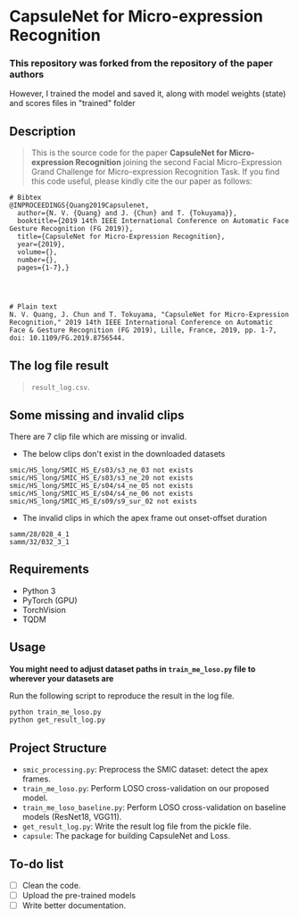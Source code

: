 # CapsuleNet for Micro-expression Recognition

### This repository was forked from the repository of the paper authors
However, I trained the model and saved it, along with model weights (state) and scores files in "trained" folder

## Description
> This is the source code for the paper **CapsuleNet for Micro-expression Recognition** joining the second Facial
Micro-Expression Grand Challenge for Micro-expression Recognition Task.
If you find this code useful, please kindly cite the our paper as follows:

```
# Bibtex
@INPROCEEDINGS{Quang2019Capsulenet,
  author={N. V. {Quang} and J. {Chun} and T. {Tokuyama}},
  booktitle={2019 14th IEEE International Conference on Automatic Face   Gesture Recognition (FG 2019)}, 
  title={CapsuleNet for Micro-Expression Recognition}, 
  year={2019},
  volume={},
  number={},
  pages={1-7},}




# Plain text
N. V. Quang, J. Chun and T. Tokuyama, "CapsuleNet for Micro-Expression Recognition," 2019 14th IEEE International Conference on Automatic Face & Gesture Recognition (FG 2019), Lille, France, 2019, pp. 1-7, doi: 10.1109/FG.2019.8756544.
```




## The log file result
> `result_log.csv`.

## Some missing and invalid clips 

There are 7 clip file which are missing or invalid. 

* The below clips don't exist in the downloaded datasets
```
smic/HS_long/SMIC_HS_E/s03/s3_ne_03 not exists
smic/HS_long/SMIC_HS_E/s03/s3_ne_20 not exists
smic/HS_long/SMIC_HS_E/s04/s4_ne_05 not exists
smic/HS_long/SMIC_HS_E/s04/s4_ne_06 not exists
smic/HS_long/SMIC_HS_E/s09/s9_sur_02 not exists
```

* The invalid clips in which the apex frame out onset-offset duration

```
samm/28/028_4_1
samm/32/032_3_1
```


## Requirements
* Python 3
* PyTorch (GPU)
* TorchVision
* TQDM

## Usage

**You might need to adjust dataset paths in ```train_me_loso.py``` file to wherever your datasets are**

Run the following script to reproduce the result in the log file.

```bash
python train_me_loso.py
python get_result_log.py
```

## Project Structure

* `smic_processing.py`: Preprocess the SMIC dataset: detect the apex frames.
* `train_me_loso.py`: Perform LOSO cross-validation on our proposed model.
* `train_me_loso_baseline.py`: Perform LOSO cross-validation on baseline models (ResNet18, VGG11).
* `get_result_log.py`: Write the result log file from the pickle file.
* `capsule`: The package for building CapsuleNet and Loss.

## To-do list
- [ ] Clean the code.
- [ ] Upload the pre-trained models
- [ ] Write better documentation.
